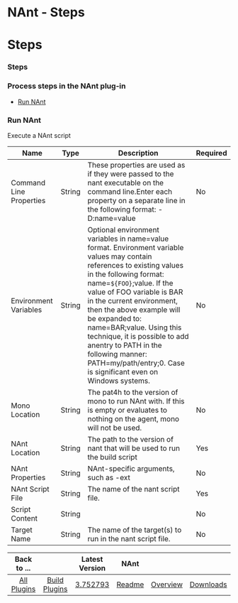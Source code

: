 
NAnt - Steps
============

# Steps


### Steps




### Process steps in the NAnt plug-in

* [Run NAnt](#run_nant)


### Run NAnt

Execute a NAnt script


| Name | Type | Description                                                                                                          | Required |
| ---- | ---- | -------------------------------------------------------------------------------------------------------------------- | -------- |
| Command Line Properties | String | These properties are used as if they were passed to the nant executable on the command line.Enter each property on a separate line in the following format: -D:name=value | No |
| Environment Variables | String | Optional environment variables in name=value format. Environment variable values may contain references to existing values in the following format: name=``${FOO}``;value. If the value of FOO variable is BAR in the current environment, then the above example will be expanded to: name=BAR;value. Using this technique, it is possible to add anentry to PATH in the following manner: PATH=my/path/entry;0. Case is significant even on Windows systems. | No |
| Mono Location | String | The pat4h to the version of mono to run NAnt with. If this is empty or evaluates to nothing on the agent, mono will not be used. | No |
| NAnt Location | String | The path to the version of nant that will be used to run the build script | Yes |
| NAnt Properties | String | NAnt-specific arguments, such as -ext | No |
| NAnt Script File | String | The name of the nant script file. | Yes |
| Script Content | String |  | No |
| Target Name | String | The name of the target(s) to run in the nant script file. | No |



|Back to ...||Latest Version|NAnt |||
| :---: | :---: | :---: | :---: | :---: | :---: |
|[All Plugins](../../index.md)|[Build Plugins](../README.md)|[3.752793](https://raw.githubusercontent.com/UrbanCode/IBM-UCB-PLUGINS/main/files/NAnt/Nant-3.752793.zip)|[Readme](README.md)|[Overview](overview.md)|[Downloads](downloads.md)|
